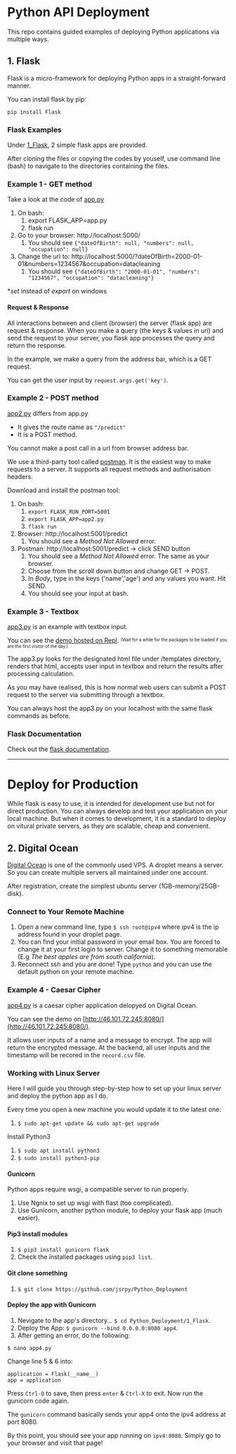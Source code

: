 # Python API Deployment
This repo contains guided examples of deploying Python applications via multiple ways.

## 1. Flask
Flask is a micro-framework for deploying Python apps in a straight-forward manner.

You can install flask by pip:

```
pip install Flask
```

### Flask Examples
Under [1_Flask](1_Flask), 2 simple flask apps are provided.

After cloning the files or copying the codes by youself, use command line (bash) to navigate to the directories containing the files.

### Example 1 - GET method
Take a look at the code of [app.py](1_Flask/app.py)
1. On bash:
    1. export FLASK_APP=app.py 
    2. flask run
2. Go to your browser: http://localhost:5000/
    1. You should see ```{"dateOfBirth": null, "numbers": null, "occupation": null}```
3. Change the url to: http://localhost:5000/?dateOfBirth=2000-01-01&numbers=1234567&occupation=datacleaning
    1. You should see ```{"dateOfBirth": "2000-01-01", "numbers": "1234567", "occupation": "datacleaning"}```

**set* instead of *export* on windows

#### Request & Response
All interactions between and client (browser) the server (flask app) are request & response.
When you make a query (the keys & values in url) and send the request to your server, you flask app processes the query and return the response. 

In the example, we make a query from the address bar, which is a GET request.

You can get the user input by ```request.args.get('key')```.

### Example 2 - POST method
[app2.py](1_Flask/app2.py) differs from app.py

* It gives the route name as `"/predict"`
* It is a POST method.

You cannot make a post call in a url from browser address bar. 

We use a third-party tool called [postman](https://www.getpostman.com/). It is the easiest way to make requests to a server.
It supports all request methods and authorisation headers.

Download and install the postman tool:
1. On bash:
    1. `export FLASK_RUN_PORT=5001`
    2. `export FLASK_APP=app2.py`
    3. `flask run`
2. Browser: http://localhost:5001/predict 
    1. You should see a *Method Not Allowed* error.
3. Postman: http://localhost:5001/predict -> click SEND button
    1. You should see a *Method Not Allowed* error. The same as your browser.
    2. Choose from the scroll down button and change GET -> POST. 
    3. In *Body*, type in the keys ('name','age') and any values you want. Hit SEND.
    4. You should see your input at bash.

### Example 3 - Textbox

[app3.py](1_Flask/app3.py) is an example with textbox input.

You can see the [demo hosted on Repl](https://uselessflaskapp--jsnc.repl.co/). <sup><sub>(Wait for a while for the packages to 
    be loaded if you are the first visitor of the day.)</sub></sup>

The app3.py looks for the designated html file under /templates directory, renders that html, accepts user input in textbox and return the results after processing calculation. 

As you may have realised, this is how normal web users can submit a POST request to the server via submitting through a textbox.

You can always host the app3.py on your localhost with the same flask commands as before.

### Flask Documentation
Check out the [flask documentation](http://flask.pocoo.org/).
___
# Deploy for Production
While flask is easy to use, it is intended for development use but not for direct production. You can always develop and test your application on your local machine. But when it comes to development, it is a standard to deploy on vitural private servers, as they are scalable, cheap and convenient.

## 2. Digital Ocean

[Digital Ocean](https://m.do.co/c/e7833ee793bd) is one of the commonly used VPS. A droplet means a server. So you can create multiple servers all maintained under one account. 

After registration, create the simplest ubuntu server (1GB-memory/25GB-disk). 

### Connect to Your Remote Machine
1. Open a new command line, type `$ ssh root@ipv4` where ipv4 is the ip address found in your droplet page.
2. You can find your initial password in your email box. You are forced to change it at your first login to server. Change it to something memorable (E.g *The best apples are from south california*).
3. Reconnect ssh and you are done! Type `python` and you can use the default python on your remote machine.

### Example 4 - Caesar Cipher
[app4.py](1_Flask/app4.py) is a caesar cipher application delopyed on Digital Ocean.

You can see the demo on [http://46.101.72.245:8080/](http://46.101.72.245:8080/).

It allows user inputs of a name and a message to encrypt. The app will return the encrypted message. At the backend, all user inputs and the timestamp will be recored in the `record.csv` file.

### Working with Linux Server
Here I will guide you through step-by-step how to set up your linux server and deploy the python app as I do.

Every time you open a new machine you would update it to the latest one:
1. `$ sudo apt-get update && sudo apt-get upgrade`

Install Python3
1. `$ sudo apt install python3`
2. `$ sudo install python3-pip`

#### Gunicorn
Python apps require wsgi, a compatible server to run properly.
1. Use Ngnix to set up wsgi with flast (too complicated).
2. Use Gunicorn, another python module, to deploy your flask app (much easier).

#### Pip3 install modules
1. `$ pip3 install gunicorn flask`
2. Check the installed packages using `pip3 list`.

#### Git clone something
1. `$ git clone https://github.com/jsrpy/Python_Deployment`

#### Deploy the app with Gunicorn
1. Nevigate to the app's directory... `$ cd Python_Deployment/1_Flask`.
2. Deploy the App: `$ gunicorn --bind 0.0.0.0:8080 app4`.
3. After getting an error, do the following:

```
$ nano app4.py
```
Change line 5 & 6 into:
```
application = Flask(__name__)
app = application
```
Press `Ctrl-O` to save, then press `enter` & `Ctrl-X` to exit. Now run the gunicorn code again.

The `gunicorn` command basically sends your app4 onto the ipv4 address at port 8080.

By this point, you should see your app running on `ipv4:8080`. Simply go to your browser and visit that page!



